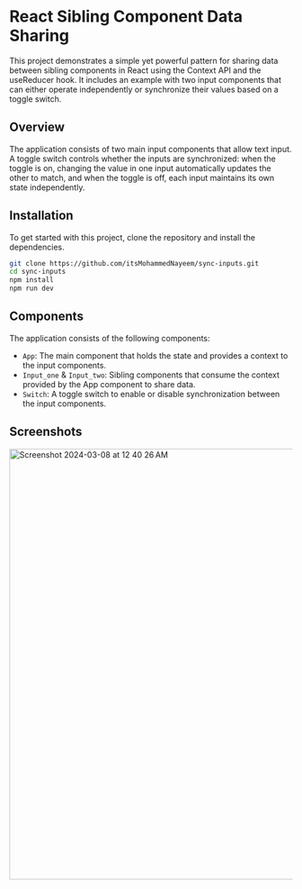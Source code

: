 # React Sibling Component Data Sharing

This project demonstrates a simple yet powerful pattern for sharing data between sibling components in React using the Context API and the useReducer hook. It includes an example with two input components that can either operate independently or synchronize their values based on a toggle switch.

## Overview

The application consists of two main input components that allow text input. A toggle switch controls whether the inputs are synchronized: when the toggle is on, changing the value in one input automatically updates the other to match, and when the toggle is off, each input maintains its own state independently.

## Installation

To get started with this project, clone the repository and install the dependencies.

```bash
git clone https://github.com/itsMohammedNayeem/sync-inputs.git
cd sync-inputs
npm install
npm run dev
```

## Components

The application consists of the following components:

- `App`: The main component that holds the state and provides a context to the input components.
- `Input_one` & `Input_two`: Sibling components that consume the context provided by the App component to share data.
- `Switch`: A toggle switch to enable or disable synchronization between the input components.

## Screenshots

<img width="765" alt="Screenshot 2024-03-08 at 12 40 26 AM" src="https://github.com/itsMohammedNayeem/sync-inputs/assets/127741549/fd7e882f-5af5-4835-ba89-aa8ec8343823">
